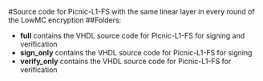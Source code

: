 #Source code for Picnic-L1-FS with the same linear layer in every round of the LowMC encryption
##Folders:
- **full** contains the VHDL source code for Picnic-L1-FS for signing and verification
- **sign\_only** contains the VHDL source code for Picnic-L1-FS for signing
- **verify\_only** contains the VHDL source code for Picnic-L1-FS for verification
